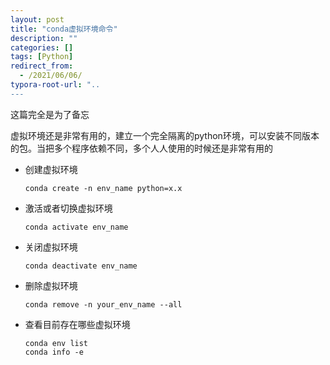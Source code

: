 ```yaml
---
layout: post
title: "conda虚拟环境命令"
description: ""
categories: []
tags: [Python]
redirect_from:
  - /2021/06/06/
typora-root-url: "..
---
```






这篇完全是为了备忘

虚拟环境还是非常有用的，建立一个完全隔离的python环境，可以安装不同版本的包。当把多个程序依赖不同，多个人人使用的时候还是非常有用的

- 创建虚拟环境

  ```shell
  conda create -n env_name python=x.x
  ```

- 激活或者切换虚拟环境

  ```shell
  conda activate env_name
  ```

- 关闭虚拟环境

  ```shell
  conda deactivate env_name
  ```

- 删除虚拟环境

  ```shell
  conda remove -n your_env_name --all
  ```

- 查看目前存在哪些虚拟环境

  ```shell
  conda env list 
  conda info -e
  ```

  



